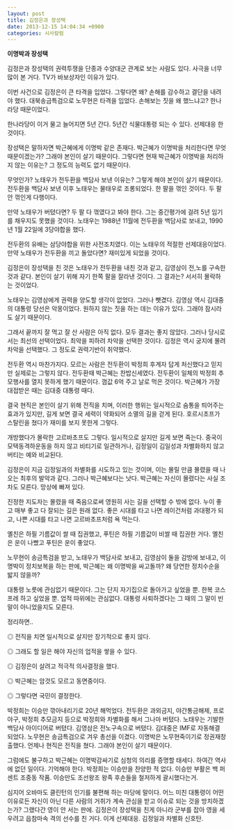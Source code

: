```yaml
---
layout: post
title: 김정은과 장성택
date: 2013-12-15 14:04:34 +0900
categories: 시사칼럼
---
```

**이명박과 장성택**

  


김정은과 장성택의 권력투쟁을 단종과 수양대군 관계로 보는 사람도 있다. 사극을 너무 많이 본 거다. TV가 바보상자인 이유가 있다. 

  


이번 사건으로 김정은이 큰 타격을 입었다. 그렇다면 왜? 손해를 감수하고 결단을 내려야 했다. 대북송금특검으로 노무현은 타격을 입었다. 손해보는 짓을 왜 했느냐고? 한나라당 때문이었다. 

  


한나라당이 이거 물고 늘어지면 5년 간다. 5년간 식물대통령 되는 수 있다. 선제대응 한 것이다. 

  


장성택은 말하자면 박근혜에게 이명박 같은 존재다. 박근혜가 이명박을 처리한다면 무엇때문이겠는가? 그래야 본인이 살기 때문이다. 그렇다면 현재 박근혜가 이명박을 처리하지 않는 이유는? 그 정도의 능력도 없기 때문이다. 

  


무엇인가? 노태우가 전두환을 백담사 보낸 이유는? 그렇게 해야 본인이 살기 때문이다. 전두환을 백담사 보낸 이후 노태우는 물태우로 조롱되었다. 한 팔을 꺾인 것이다. 두 팔 안 꺾인게 다행이다. 

  


만약 노태우가 버텼다면? 두 팔 다 꺾였다고 봐야 한다. 그는 중간평가에 걸려 5년 임기를 채우지도 못했을 것이다. 노태우는 1988년 11월에 전두환을 백담사로 보내고, 1990년 1월 22일에 3당야합을 했다. 

  


전두환의 유배는 삼당야합을 위한 사전조치였다. 이는 노태우의 적절한 선제대응이었다. 만약 노태우가 전두환을 끼고 돌았다면? 재미있게 되었을 것이다. 

  


김정은이 장성택을 친 것은 노태우가 전두환을 내친 것과 같고, 김영삼이 전,노를 구속한 것과 같다. 본인이 살기 위해 자기 한쪽 팔을 잘라낸 것이다. 그 결과는? 서서히 몰락하는 것이었다. 

  


노태우는 김영삼에게 권력을 양도할 생각이 없었다. 그러나 뺏겼다. 김영삼 역시 김대중의 대통령 당선은 악몽이었다. 원하지 않는 짓을 하는 데는 이유가 있다. 그래야 잠시라도 살기 때문이다. 

  


그래서 끝까지 잘 먹고 잘 산 사람은 아직 없다. 모두 결과는 좋지 않았다. 그러나 당시로서는 최선의 선택이었다. 최악을 피하려 차악을 선택한 것이다. 김정은 역시 궁지에 몰려 차악을 선택했다. 그 정도로 권력기반이 취약했다. 

  


전두환 역시 마찬가지다. 모르는 사람은 전두환이 박정희 후계자 답게 처신했다고 믿지만 실제로는 그렇지 않다. 전두환때 박근혜는 찬밥신세였다. 전두환이 일체의 박정희 추모행사를 열지 못하게 했기 때문이다. 껌값 6억 주고 날로 먹은 것이다. 박근혜가 가장 대접받은 때는 김대중 대통령 때다. 

  


결국 현직은 본인이 살기 위해 전직을 치며, 이러한 행위는 일시적으로 숨통을 틔어주는 효과가 있지만, 길게 보면 결국 세력이 약화되어 소멸의 길을 걷게 된다. 호르시초프가 스탈린을 쳤다가 재미를 보지 못한게 그렇다. 

  


개방했다가 몰락한 고르바초프도 그렇다. 일시적으로 살지만 길게 보면 죽는다. 중국이 모택동격하운동을 하지 않고 비티기로 일관하거나, 김정일이 김일성과 차별화하지 않고 버티는 예와 비교된다. 

  


김정은이 지금 김정일과의 차별화를 시도하고 있는 것이며, 이는 몰릴 만큼 몰렸을 때 나오는 최후의 발악과 같다. 그러나 박근혜보다는 낫다. 박근혜는 자신이 몰렸다는 사실 조차도 모른다. 망상에 빠져 있다. 

  


진정한 지도자는 몰렸을 때 죽음으로써 영원히 사는 길을 선택할 수 밖에 없다. 누이 좋고 매부 좋고 다 잘되는 길은 원래 없다. 좋은 시대를 타고 나면 레이건처럼 과대평가 되고, 나쁜 시대를 타고 나면 고르바초프처럼 욕 먹는다. 

  


옐친은 하필 기름값이 쌀 때 집권했고, 푸틴은 하필 기름값이 비쌀 때 집권한 거다. 옐친은 운이 나빴고 푸틴은 운이 좋았다. 

  


노무현이 송금특검을 받고, 노태우가 백담사로 보내고, 김영삼이 둘을 감방에 보내고, 이명박이 정치보복을 하는 판에, 박근혜는 왜 이명박을 싸고돌까? 왜 당연한 정치수순을 밟지 않을까? 

  


대통령 노릇에 관심없기 때문이다. 그는 단지 자기집으로 돌아가고 싶었을 뿐. 한복 코스프레 하고 싶었을 뿐. 업적 따위에는 관심없다. 대통령 사퇴하겠다는 그 때의 그 말이 빈 말이 아니었을지도 모른다. 

  


정리하면.. 

  


◎ 전직을 치면 일시적으로 살지만 장기적으로 좋지 않다.   
      
◎ 그래도 할 일은 해야 자신의 업적을 쌓을 수 있다.  
      
◎ 김정은이 살려고 적극적 의사결정을 했다.  
      
◎ 박근혜는 암것도 모르고 동면중이다.  
      
◎ 그렇다면 국민이 결정한다. 

  


박정희는 이승만 깎아내리기로 20년 해먹었다. 전두환은 과외금지, 야간통금해제, 프로야구, 박정희 추모금지 등으로 박정희와 차별화를 해서 그나마 버텼다. 노태우는 기발한 백담사 아이디어로 버텼다. 김영삼은 전노구속으로 버텼다. 김대중은 IMF로 자동해결 되었다. 노무현은 송금특검으로 겨우 총선을 이겼다. 이명박은 노무현죽이기로 정권재창출했다. 언제나 현직은 전직을 쳤다. 그래야 본인이 살기 때문이다.

  


그럼에도 불구하고 박근혜는 이명박감싸기로 심청의 의리를 증명할 태세다. 하여간 역사에 없던 일이다. 기억해야 한다. 박정희는 이승만을 찬양한 적 없다. 이승만 부활은 백 퍼센트 조중동 작품. 이승만도 조선왕조 왕족 후손들을 철저하게 괄시했다는거.

  


심지어 오바마도 클린턴의 인기를 불편해 하는 마당에 말이다. 어느 미친 대통령이 어떤 이유로든 자신이 아닌 다른 사람의 거취가 계속 관심을 받고 이슈로 되는 것을 방치하겠는가? 그랬다간 영이 안 서는 판에. 김정은이 장성택을 친게 아니라 군부를 잡아 영을 세우려고 읍참마속 격의 선수를 친 거다. 이게 선제대응. 김정일과 차별화 신호탄.